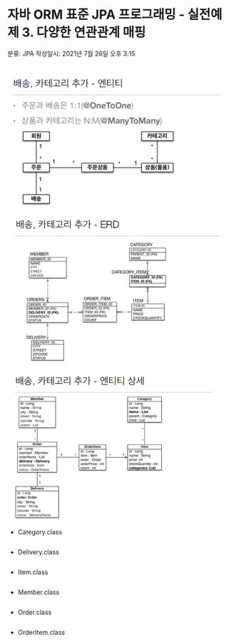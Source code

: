 # 자바 ORM 표준 JPA 프로그래밍 - 실전예제 3. 다양한 연관관계 매핑

분류:  JPA
작성일시: 2021년 7월 26일 오후 3:15

![%E1%84%8C%E1%85%A1%E1%84%87%E1%85%A1%20ORM%20%E1%84%91%E1%85%AD%E1%84%8C%E1%85%AE%E1%86%AB%20JPA%20%E1%84%91%E1%85%B3%E1%84%85%E1%85%A9%E1%84%80%E1%85%B3%E1%84%85%E1%85%A2%E1%84%86%E1%85%B5%E1%86%BC%20-%20%E1%84%89%E1%85%B5%E1%86%AF%E1%84%8C%E1%85%A5%E1%86%AB%E1%84%8B%E1%85%A8%E1%84%8C%E1%85%A6%203%20%E1%84%83%E1%85%A1%E1%84%8B%E1%85%A3%2022d274b1a9ad4eb4a354c1fc7f0f8522/Untitled.png](https://github.com/LemonDouble/TIL/blob/main/JPA/img/Untitled%2020.png)

- Category.class

```java
```

- Delivery.class

```java
```

- Item.class

```java
```

- Member.class

```java
```

- Order.class

```java
```

- OrderItem.class

```java
```
